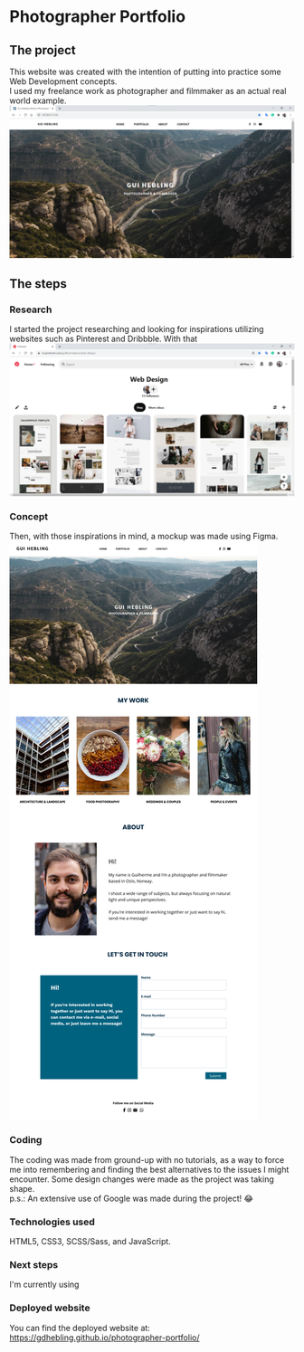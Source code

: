 # Photographer Portfolio

## The project
This website was created with the intention of putting into practice some Web Development concepts.  
I used my freelance work as photographer and filmmaker as an actual real world example.  
![Website Screenshot](img/readme-website-screenshot.png)

## The steps
### Research
I started the project researching and looking for inspirations utilizing websites such as Pinterest and Dribbble.
With that
![My Web Design Board on Pinterest](img/readme-pinterest-board.png)

### Concept
Then, with those inspirations in mind, a mockup was made using Figma.  
![Website Mockup using Figma](img/readme-website-mockup.png)

### Coding
The coding was made from ground-up with no tutorials, as a way to force me into remembering and finding the best alternatives to the issues I might encounter. Some design changes were made as the project was taking shape.  
p.s.: An extensive use of Google was made during the project! 😂

### Technologies used
HTML5, CSS3, SCSS/Sass, and JavaScript.

### Next steps
I'm currently using 

### Deployed website
You can find the deployed website at:
https://gdhebling.github.io/photographer-portfolio/